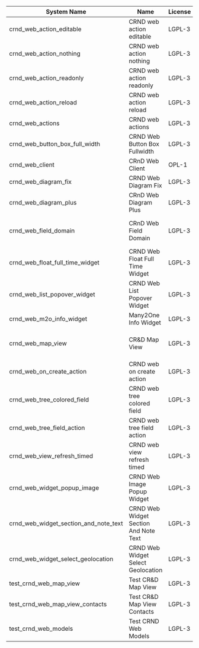 | System Name | Name | License | Version | Summary | Price |
|---|---|---|---|---|---|
| crnd_web_action_editable | CRND web action editable | LGPL-3 | 13.0.0.6.0 |  |  |
| crnd_web_action_nothing | CRND web action nothing | LGPL-3 | 13.0.0.5.0 |  |  |
| crnd_web_action_readonly | CRND web action readonly | LGPL-3 | 13.0.0.6.0 |  |  |
| crnd_web_action_reload | CRND web action reload | LGPL-3 | 13.0.0.6.0 |  |  |
| crnd_web_actions | CRND web actions | LGPL-3 | 13.0.0.5.0 |  |  |
| crnd_web_button_box_full_width | CRND Web Button Box Fullwidth | LGPL-3 | 13.0.0.6.0 | Button_box at the top of the form |  |
| crnd_web_client | CRnD Web Client | OPL-1 | 13.0.1.6.0 | Web Client Extention |  |
| crnd_web_diagram_fix | CRND Web Diagram Fix | LGPL-3 | 13.0.0.5.0 | Fix for web diagram view |  |
| crnd_web_diagram_plus | CRnD Web Diagram Plus | LGPL-3 | 13.0.0.14.0 | Odoo Web Diagram view by CRnD. |  |
| crnd_web_field_domain | CRnD Web Field Domain | LGPL-3 | 13.0.0.5.0 | Web Field Domain by CRnD allows create computed field domains. |  |
| crnd_web_float_full_time_widget | CRND Web Float Full Time Widget | LGPL-3 | 13.0.0.7.0 | Float Time Duration Widget |  |
| crnd_web_list_popover_widget | CRND Web List Popover Widget | LGPL-3 | 13.0.0.10.0 | Tooltips message for text fields on tree view. |  |
| crnd_web_m2o_info_widget | Many2One Info Widget | LGPL-3 | 13.0.0.11.0 | Many2One Info Widget |  |
| crnd_web_map_view | CR&D Map View | LGPL-3 | 13.0.0.4.0 | This technical module provides view that allows to display objects on the map |  |
| crnd_web_on_create_action | CRND web on create action | LGPL-3 | 13.0.0.5.0 | Make it possible to use wizards to create records |  |
| crnd_web_tree_colored_field | CRND web tree colored field | LGPL-3 | 13.0.0.8.0 |  |  |
| crnd_web_tree_field_action | CRND web tree field action | LGPL-3 | 13.0.0.8.0 |  |  |
| crnd_web_view_refresh_timed | CRND web view refresh timed | LGPL-3 | 13.0.0.6.0 |  |  |
| crnd_web_widget_popup_image | CRND Web Image Popup Widget | LGPL-3 | 13.0.0.7.0 | Popup images from the binary fields |  |
| crnd_web_widget_section_and_note_text | CRND Web Widget Section And Note Text | LGPL-3 | 13.0.0.1.0 | Makes the standard section_and_note_text widget compatible with CRND Web List Popover Widget. |  |
| crnd_web_widget_select_geolocation | CRND Web Widget Select Geolocation | LGPL-3 | 13.0.0.1.3 | CRND Web Widget Select Geolocation |  |
| test_crnd_web_map_view | Test CR&D Map View | LGPL-3 | 13.0.0.3.1 |  |  |
| test_crnd_web_map_view_contacts | Test CR&D Map View Contacts | LGPL-3 | 13.0.0.3.0 |  |  |
| test_crnd_web_models | Test CRND Web Models | LGPL-3 | 13.0.0.15.0 | Module for testing web addons. |  |
